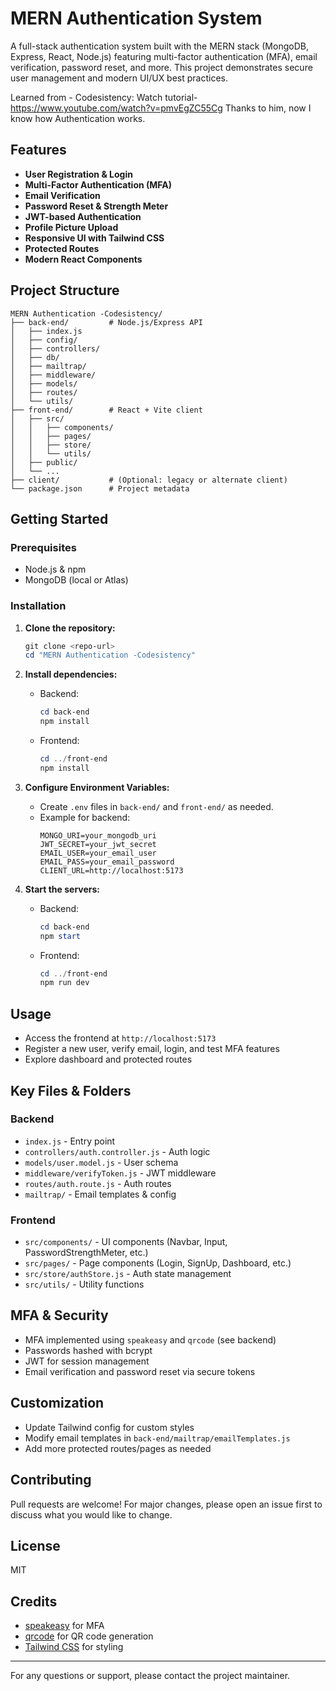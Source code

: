 # MERN Authentication System

A full-stack authentication system built with the MERN stack (MongoDB, Express, React, Node.js) featuring multi-factor authentication (MFA), email verification, password reset, and more. This project demonstrates secure user management and modern UI/UX best practices.


Learned from - Codesistency: Watch tutorial- https://www.youtube.com/watch?v=pmvEgZC55Cg
Thanks to him, now I know how Authentication works.

## Features

- **User Registration & Login**
- **Multi-Factor Authentication (MFA)**
- **Email Verification**
- **Password Reset & Strength Meter**
- **JWT-based Authentication**
- **Profile Picture Upload**
- **Responsive UI with Tailwind CSS**
- **Protected Routes**
- **Modern React Components**

## Project Structure

```
MERN Authentication -Codesistency/
├── back-end/         # Node.js/Express API
│   ├── index.js
│   ├── config/
│   ├── controllers/
│   ├── db/
│   ├── mailtrap/
│   ├── middleware/
│   ├── models/
│   ├── routes/
│   └── utils/
├── front-end/        # React + Vite client
│   ├── src/
│   │   ├── components/
│   │   ├── pages/
│   │   ├── store/
│   │   └── utils/
│   ├── public/
│   └── ...
├── client/           # (Optional: legacy or alternate client)
└── package.json      # Project metadata
```

## Getting Started

### Prerequisites
- Node.js & npm
- MongoDB (local or Atlas)

### Installation

1. **Clone the repository:**
   ```powershell
   git clone <repo-url>
   cd "MERN Authentication -Codesistency"
   ```

2. **Install dependencies:**
   - Backend:
     ```powershell
     cd back-end
     npm install
     ```
   - Frontend:
     ```powershell
     cd ../front-end
     npm install
     ```

3. **Configure Environment Variables:**
   - Create `.env` files in `back-end/` and `front-end/` as needed.
   - Example for backend:
     ```env
     MONGO_URI=your_mongodb_uri
     JWT_SECRET=your_jwt_secret
     EMAIL_USER=your_email_user
     EMAIL_PASS=your_email_password
     CLIENT_URL=http://localhost:5173
     ```

4. **Start the servers:**
   - Backend:
     ```powershell
     cd back-end
     npm start
     ```
   - Frontend:
     ```powershell
     cd ../front-end
     npm run dev
     ```

## Usage

- Access the frontend at `http://localhost:5173`
- Register a new user, verify email, login, and test MFA features
- Explore dashboard and protected routes

## Key Files & Folders

### Backend
- `index.js` - Entry point
- `controllers/auth.controller.js` - Auth logic
- `models/user.model.js` - User schema
- `middleware/verifyToken.js` - JWT middleware
- `routes/auth.route.js` - Auth routes
- `mailtrap/` - Email templates & config

### Frontend
- `src/components/` - UI components (Navbar, Input, PasswordStrengthMeter, etc.)
- `src/pages/` - Page components (Login, SignUp, Dashboard, etc.)
- `src/store/authStore.js` - Auth state management
- `src/utils/` - Utility functions

## MFA & Security
- MFA implemented using `speakeasy` and `qrcode` (see backend)
- Passwords hashed with bcrypt
- JWT for session management
- Email verification and password reset via secure tokens

## Customization
- Update Tailwind config for custom styles
- Modify email templates in `back-end/mailtrap/emailTemplates.js`
- Add more protected routes/pages as needed

## Contributing
Pull requests are welcome! For major changes, please open an issue first to discuss what you would like to change.

## License
MIT

## Credits
- [speakeasy](https://github.com/speakeasyjs/speakeasy) for MFA
- [qrcode](https://github.com/soldair/node-qrcode) for QR code generation
- [Tailwind CSS](https://tailwindcss.com/) for styling

---

For any questions or support, please contact the project maintainer.
